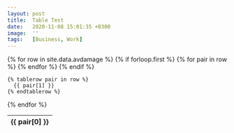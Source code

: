 ```yaml
---
layout: post
title:  Table Test
date:   2020-11-08 15:01:35 +0300
image:  ''
tags:   [Business, Work]
---
```

<div class="table-container">
<table>
  {% for row in site.data.avdamage %}
    {% if forloop.first %}
   <thead>
    <tr>
      {% for pair in row %}
        <th class="text">{{ pair[0] }}</th>
      {% endfor %}
    </t>
    </thead>
    {% endif %}

    {% tablerow pair in row %}
      {{ pair[1] }}
    {% endtablerow %}
  {% endfor %}
</table>
</div>
